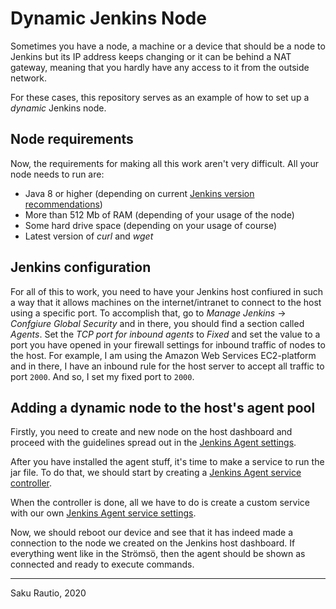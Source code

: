 # Dynamic Jenkins Node

Sometimes you have a node, a machine or a device that should be a node to Jenkins but its IP
address keeps changing or it can be behind a NAT gateway, meaning that you hardly have any
access to it from the outside network.

For these cases, this repository serves as an example of how to set up a *dynamic* Jenkins node.

## Node requirements

Now, the requirements for making all this work aren't very difficult. All your node needs to run
are:
  * Java 8 or higher (depending on current [Jenkins version recommendations][])
  * More than 512 Mb of RAM (depending of your usage of the node)
  * Some hard drive space (depending on your usage of course)
  * Latest version of *curl* and *wget*

## Jenkins configuration

For all of this to work, you need to have your Jenkins host confiured in such a way that it allows
machines on the internet/intranet to connect to the host using a specific port.
To accomplish that, go to *Manage Jenkins* -> *Confgiure Global Security* and in there, you should
find a section called *Agents*. Set the *TCP port for inbound agents* to *Fixed* and set the value to a port you have opened in your firewall settings for inbound traffic of nodes to the host.
For example, I am using the Amazon Web Services EC2-platform and in there, I have an inbound rule
for the host server to accept all traffic to port `2000`. And so, I set my fixed port to `2000`.

## Adding a dynamic node to the host's agent pool

Firstly, you need to create and new node on the host dashboard and proceed with the guidelines
spread out in the [Jenkins Agent settings][].

After you have installed the agent stuff, it's time to make a service to run the jar file.
To do that, we should start by creating a [Jenkins Agent service controller][].

When the controller is done, all we have to do is create a custom service with our own
[Jenkins Agent service settings][].

Now, we should reboot our device and see that it has indeed made a connection to the node we created
on the Jenkins host dashboard. If everything went like in the Strömsö, then the agent should be
shown as connected and ready to execute commands.

---

Saku Rautio, 2020

[Jenkins version recommendations]: https://jenkins.io/doc/pipeline/tour/getting-started/#prerequisites
[Jenkins Agent settings]: usr/local/Jenkins-Agent/README.md
[Jenkins Agent service controller]: usr/local/bin/README.md
[Jenkins Agent service settings]: etc/systemd/system/README.md

